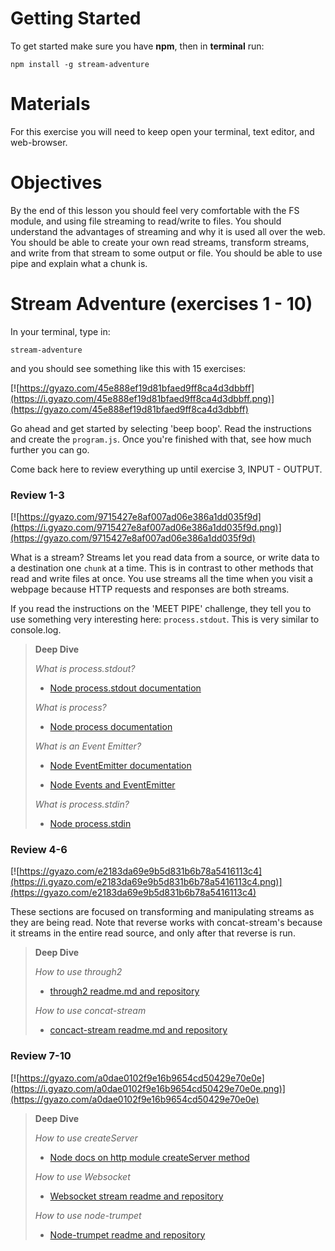 
# Getting Started

To get started make sure you have **npm**, then in **terminal** run:

```
npm install -g stream-adventure
```

# Materials

For this exercise you will need to keep open your terminal, text editor, and web-browser.

# Objectives

By the end of this lesson you should feel very comfortable with the FS module, and using file streaming to read/write to files.  You should understand the advantages of streaming and why it is used all over the web.  You should be able to create your own read streams, transform streams, and write from that stream to some output or file.  You should be able to use pipe and explain what a chunk is.

# Stream Adventure (exercises 1 - 10)

In your terminal, type in:

```
stream-adventure
```

and you should see something like this with 15 exercises:

[![https://gyazo.com/45e888ef19d81bfaed9ff8ca4d3dbbff](https://i.gyazo.com/45e888ef19d81bfaed9ff8ca4d3dbbff.png)](https://gyazo.com/45e888ef19d81bfaed9ff8ca4d3dbbff)

Go ahead and get started by selecting 'beep boop'. Read the instructions and create the `program.js`.  Once you're finished with that, see how much further you can go.  

Come back here to review everything up until exercise 3, INPUT - OUTPUT.

### Review 1-3

[![https://gyazo.com/9715427e8af007ad06e386a1dd035f9d](https://i.gyazo.com/9715427e8af007ad06e386a1dd035f9d.png)](https://gyazo.com/9715427e8af007ad06e386a1dd035f9d)

What is a stream?
Streams let you read data from a source, or write data to a destination one `chunk` at a time.  This is in contrast to other methods that read and write files at once.  You use streams all the time when you visit a webpage because HTTP requests and responses are both streams.  

If you read the instructions on the 'MEET PIPE' challenge, they tell you to use something very interesting here: `process.stdout`.  This is very similar to console.log.  


> **Deep Dive**
>
> *What is process.stdout?*
>
> - [Node process.stdout documentation](https://nodejs.org/api/process.html#process_process_stdout)
>
> *What is process?*
>
> - [Node process documentation](https://nodejs.org/api/process.html#process_process)
>
> *What is an Event Emitter?*
>
> - [Node EventEmitter documentation](https://nodejs.org/api/events.html#events_class_events_eventemitter)
>
> - [Node Events and EventEmitter](http://www.sitepoint.com/nodejs-events-and-eventemitter/)
>
> *What is process.stdin?*
> - [Node process.stdin](https://nodejs.org/api/process.html#process_process_stdin)

### Review 4-6

[![https://gyazo.com/e2183da69e9b5d831b6b78a5416113c4](https://i.gyazo.com/e2183da69e9b5d831b6b78a5416113c4.png)](https://gyazo.com/e2183da69e9b5d831b6b78a5416113c4)

These sections are focused on transforming and manipulating streams as they are being read.  Note that reverse works with concat-stream's because it streams in the entire read source, and only after that reverse is run.

> **Deep Dive**
>
> *How to use through2*
>
> - [through2 readme.md and repository](https://github.com/rvagg/through2)
>
> *How to use concat-stream*
>
> - [concact-stream readme.md and repository](https://github.com/maxogden/concat-stream)
>

### Review 7-10

[![https://gyazo.com/a0dae0102f9e16b9654cd50429e70e0e](https://i.gyazo.com/a0dae0102f9e16b9654cd50429e70e0e.png)](https://gyazo.com/a0dae0102f9e16b9654cd50429e70e0e)

> **Deep Dive**
>
> *How to use createServer*
>
> - [Node docs on http module createServer method](https://nodejs.org/api/http.html#http_http_createserver_requestlistener)
>
> *How to use Websocket*
>
> - [Websocket stream readme and repository](https://github.com/maxogden/websocket-stream)
>
> *How to use node-trumpet*
>
> - [Node-trumpet readme and repository](https://github.com/substack/node-trumpet)
